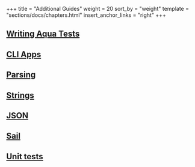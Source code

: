 +++
title = "Additional Guides"
weight = 20
sort_by = "weight"
template = "sections/docs/chapters.html"
insert_anchor_links = "right"
+++

## [Writing Aqua Tests](/guides/additional/aqua)

## [CLI Apps](/guides/additional/cli-tutorial)

## [Parsing](/guides/additional/parsing)

## [Strings](/guides/additional/strings)

## [JSON](/guides/additional/json-guide)

## [Sail](/guides/additional/sail)

## [Unit tests](/guides/additional/unit-tests)
